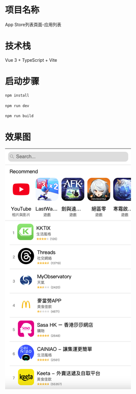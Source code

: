 # 项目名称
App Store列表⾴⾯-应用列表

# 技术栈
Vue 3 + TypeScript + Vite

# 启动步骤
``` bash
npm install

npm run dev

npm run build
```

# 效果图
![Alt text](./src/assets/img/effectDrawing.png)